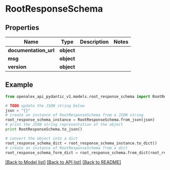 # RootResponseSchema


## Properties
Name | Type | Description | Notes
------------ | ------------- | ------------- | -------------
**documentation_url** | **object** |  | 
**msg** | **object** |  | 
**version** | **object** |  | 

## Example

```python
from openalex_api_pydantic_v1.models.root_response_schema import RootResponseSchema

# TODO update the JSON string below
json = "{}"
# create an instance of RootResponseSchema from a JSON string
root_response_schema_instance = RootResponseSchema.from_json(json)
# print the JSON string representation of the object
print RootResponseSchema.to_json()

# convert the object into a dict
root_response_schema_dict = root_response_schema_instance.to_dict()
# create an instance of RootResponseSchema from a dict
root_response_schema_form_dict = root_response_schema.from_dict(root_response_schema_dict)
```
[[Back to Model list]](../README.md#documentation-for-models) [[Back to API list]](../README.md#documentation-for-api-endpoints) [[Back to README]](../README.md)


